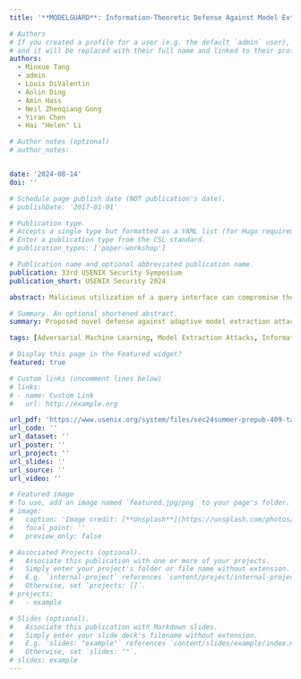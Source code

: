 ```yaml
---
title: '**MODELGUARD**: Information-Theoretic Defense Against Model Extraction Attacks'

# Authors
# If you created a profile for a user (e.g. the default `admin` user), write the username (folder name) here
# and it will be replaced with their full name and linked to their profile.
authors:
  - Minxue Tang
  - admin
  - Louis DiValentin
  - Aolin Ding
  - Amin Hass
  - Neil Zhenqiang Gong
  - Yiran Chen
  - Hai "Helen" Li

# Author notes (optional)
# author_notes:


date: '2024-08-14'
doi: ''

# Schedule page publish date (NOT publication's date).
# publishDate: '2017-01-01'

# Publication type.
# Accepts a single type but formatted as a YAML list (for Hugo requirements).
# Enter a publication type from the CSL standard.
# publication_types: ['paper-workshop']

# Publication name and optional abbreviated publication name.
publication: 33rd USENIX Security Symposium
publication_short: USENIX Security 2024

abstract: Malicious utilization of a query interface can compromise the confidentiality of ML-as-a-Service (MLaaS) systems via model extraction attacks. Previous studies have proposed to perturb the predictions of the MLaaS system as a defense against model extraction attacks. However, existing prediction perturbation methods suffer from a poor privacy-utility balance and cannot effectively defend against the latest adaptive model extraction attacks. In this paper, we propose a novel prediction perturbation defense named MODELGUARD, which aims at defending against adaptive model extraction attacks while maintaining a high utility of the protected system. We develop a general optimization problem that considers different kinds of model extraction attacks, and MODELGUARD provides an information-theoretic defense to efficiently solve the optimization problem and achieve resistance against adaptive attacks. Experiments show that MODELGUARD attains significantly better defensive performance against adaptive attacks with less loss of utility compared to previous defenses.

# Summary. An optional shortened abstract.
summary: Proposed novel defense against adaptive model extraction attacks through prediction perturbation by leveraging information theory.

tags: [Adversarial Machine Learning, Model Extraction Attacks, Information Theory]

# Display this page in the Featured widget?
featured: true

# Custom links (uncomment lines below)
# links:
# - name: Custom Link
#   url: http://example.org

url_pdf: 'https://www.usenix.org/system/files/sec24summer-prepub-409-tang.pdf'
url_code: ''
url_dataset: ''
url_poster: ''
url_project: ''
url_slides: ''
url_source: ''
url_video: ''

# Featured image
# To use, add an image named `featured.jpg/png` to your page's folder.
# image:
#   caption: 'Image credit: [**Unsplash**](https://unsplash.com/photos/pLCdAaMFLTE)'
#   focal_point: ''
#   preview_only: false

# Associated Projects (optional).
#   Associate this publication with one or more of your projects.
#   Simply enter your project's folder or file name without extension.
#   E.g. `internal-project` references `content/project/internal-project/index.md`.
#   Otherwise, set `projects: []`.
# projects:
#   - example

# Slides (optional).
#   Associate this publication with Markdown slides.
#   Simply enter your slide deck's filename without extension.
#   E.g. `slides: "example"` references `content/slides/example/index.md`.
#   Otherwise, set `slides: ""`.
# slides: example
---
```

